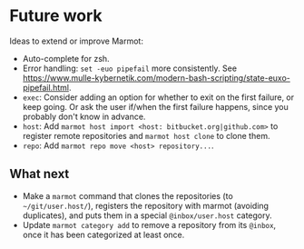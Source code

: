 # Future work

Ideas to extend or improve Marmot:

- Auto-complete for zsh.
- Error handling: `set -euo pipefail` more consistently. See
  <https://www.mulle-kybernetik.com/modern-bash-scripting/state-euxo-pipefail.html>.
- `exec`: Consider adding an option for whether to exit on the first failure, or keep going.
  Or ask the user if/when the first failure happens, since you probably don't know in advance.
- `host`: Add `marmot host import <host: bitbucket.org|github.com>` to register remote
  repositories and `marmot host clone` to clone them.
- `repo`: Add `marmot repo move <host> repository...`.

## What next

- Make a `marmot` command that clones the repositories (to `~/git/user.host/`), registers the
  repository with marmot (avoiding duplicates), and puts them in a special `@inbox/user.host`
  category.
- Update `marmot category add` to remove a repository from its `@inbox`, once it has been
  categorized at least once.
